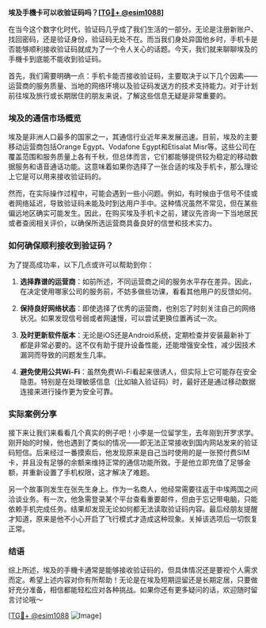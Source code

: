 **埃及手機卡可以收验证码吗？[[TG💪+ @esim1088](https://t.me/s/esim1088)]**

在当今这个数字化时代，验证码几乎成了我们生活的一部分。无论是注册新账户、找回密码，还是验证身份，验证码无处不在。而当我们身处异国他乡时，手机卡是否能够顺利接收验证码就成为了一个令人关心的话题。今天，我们就来聊聊埃及的手機卡到底能不能收到验证码。

首先，我们需要明确一点：手机卡能否接收验证码，主要取决于以下几个因素——运营商的服务质量、当地的网络环境以及验证码发送方的技术支持能力。对于计划前往埃及旅行或长期居住的朋友来说，了解这些信息无疑是非常重要的。

### 埃及的通信市场概览

埃及是非洲人口最多的国家之一，其通信行业近年来发展迅速。目前，埃及的主要移动运营商包括Orange Egypt、Vodafone Egypt和Etisalat Misr等。这些公司在覆盖范围和服务质量上各有千秋，但总体而言，它们都能够提供较为稳定的移动数据服务和语音通话功能。这意味着如果你选择了一张合适的埃及手机卡，那么理论上它是可以用来接收验证码的。

然而，在实际操作过程中，可能会遇到一些小问题。例如，有时候由于信号不佳或者网络延迟，导致验证码未能及时到达用户手中。这种情况虽然不常见，但在某些偏远地区确实可能发生。因此，在购买埃及手机卡之前，建议先咨询一下当地居民或者查阅相关评价，以确保所选运营商具备良好的信誉和技术实力。

### 如何确保顺利接收到验证码？

为了提高成功率，以下几点或许可以帮助到你：

1. **选择靠谱的运营商**：如前所述，不同运营商之间的服务水平存在差异。因此，在决定使用哪家公司的服务前，不妨多做些功课，看看其他用户的反馈如何。
   
2. **保持良好网络状态**：即使选择了优秀的运营商，也别忘了时刻关注自己的网络状况。如果发现信号弱或者网速慢，可以尝试更换位置再试一次。
   
3. **及时更新软件版本**：无论是iOS还是Android系统，定期检查并安装最新补丁都是非常必要的。这不仅有助于提升设备性能，还能增强安全性，减少因技术漏洞而导致的问题发生几率。
   
4. **避免使用公共Wi-Fi**：虽然免费Wi-Fi看起来很诱人，但实际上它可能存在安全隐患。特别是在处理敏感信息（比如输入验证码）时，最好还是通过移动数据连接来进行操作更为安全可靠。

### 实际案例分享

接下来让我们来看看几个真实的例子吧！小李是一位留学生，去年刚到开罗求学。刚开始的时候，他也遇到了类似的情况——即无法正常接收到国内网站发来的验证码短信。后来经过一番摸索后，他发现原来是自己当时使用的是一张预付费SIM卡，并且没有足够的余额来维持正常的通信功能所致。于是他立即充值了足够金额，并重新设置了手机权限，这才解决了难题。

另一个故事则发生在张先生身上。作为一名商人，他经常需要往返于中埃两国之间洽谈业务。有一次，他急需登录某个平台查看重要邮件，但由于忘记带电脑，只能依赖手机完成任务。结果却发现无论如何都无法读取验证码内容。最后经朋友提醒才知道，原来是他不小心开启了飞行模式才造成这种现象。关掉该选项后一切恢复正常。

### 结语

综上所述，埃及的手機卡通常是能够接收验证码的，但具体情况还是要视个人需求而定。希望上述内容对你有所帮助！无论是在埃及短期逗留还是长期定居，只要做好充分准备，相信都能轻松应对各种挑战。如果你还有更多疑问的话，欢迎随时留言讨论哦～

[[TG💪+ @esim1088](https://t.me/s/esim1088) ![Image](https://i.postimg.cc/4NQfJmqS/Snipaste-2025-05-13-00-14-12.png)]